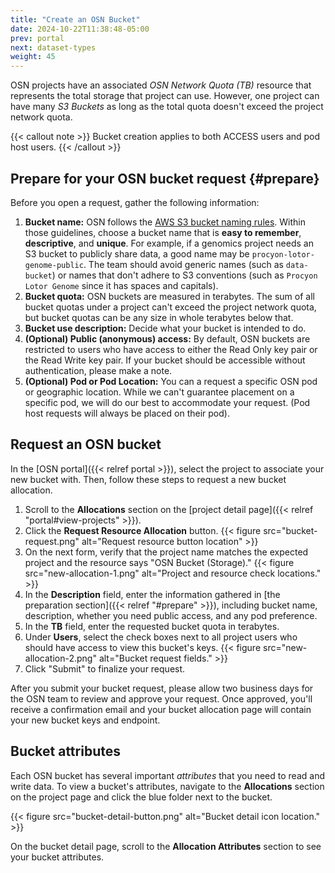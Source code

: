 ```yaml
---
title: "Create an OSN Bucket"
date: 2024-10-22T11:38:48-05:00
prev: portal
next: dataset-types
weight: 45
---
```


OSN projects have an associated *OSN Network Quota (TB)* resource that represents
the total storage that project can use. However, one project can have many 
*S3 Buckets* as long as the total quota doesn't exceed the project network quota.

{{< callout note >}}
Bucket creation applies to both ACCESS users and pod host users.
{{< /callout >}}

## Prepare for your OSN bucket request {#prepare}

Before you open a request, gather the following information: 

1. **Bucket name:** OSN follows the [AWS S3 bucket naming rules](https://docs.aws.amazon.com/AmazonS3/latest/userguide/bucketnamingrules.html). Within those guidelines, choose a bucket name that is **easy to remember**, **descriptive**, and **unique**. For example, if a genomics project needs an S3 bucket to publicly share data, a good name may be `procyon-lotor-genome-public`. The team should avoid generic names (such as `data-bucket`) or names that don't adhere to S3 conventions (such as `Procyon Lotor Genome` since it has spaces and capitals).
2. **Bucket quota:** OSN buckets are measured in terabytes. The sum of all bucket quotas under a project can't exceed the project network quota, but bucket quotas can be any size in whole terabytes below that.
3. **Bucket use description:** Decide what your bucket is intended to do.
4. **(Optional) Public (anonymous) access:** By default, OSN buckets are restricted to users who have access to either the Read Only key pair or the Read Write key pair. If your bucket should be accessible without authentication, please make a note.
5. **(Optional) Pod or Pod Location:** You can a request a specific OSN pod or geographic location. While we can't guarantee placement on a specific pod, we will do our best to accommodate your request. (Pod host requests will always be placed on their pod).

## Request an OSN bucket

In the [OSN portal]({{< relref portal >}}), select the project to associate your new bucket with. Then, follow these steps to request a new bucket allocation.

1. Scroll to the **Allocations** section on the [project detail page]({{< relref "portal#view-projects" >}}).
2. Click the **Request Resource Allocation** button.
{{< figure src="bucket-request.png" alt="Request resource button location" >}}
3. On the next form, verify that the project name matches the expected project and the 
resource says "OSN Bucket (Storage)." 
{{< figure src="new-allocation-1.png" alt="Project and resource check locations." >}}
4. In the **Description** field, enter the information gathered in [the preparation section]({{< relref "#prepare" >}}), including bucket name, description, whether you need public access, and any pod preference.
5. In the **TB** field, enter the requested bucket quota in terabytes.
6. Under **Users**, select the check boxes next to all project users who should have access to view this bucket's keys.
{{< figure src="new-allocation-2.png" alt="Bucket request fields." >}}
7. Click "Submit" to finalize your request. 

After you submit your bucket request, please allow two business days for the OSN team to review and approve your request. Once approved, you'll receive a confirmation email and your bucket allocation
page will contain your new bucket keys and endpoint.

## Bucket attributes

Each OSN bucket has several important *attributes* that you need to read and write data. To view a bucket's attributes, navigate to the **Allocations** section on the project page and click the blue folder next to the bucket.

{{< figure src="bucket-detail-button.png" alt="Bucket detail icon location." >}}

On the bucket detail page, scroll to the **Allocation Attributes** section to see your bucket attributes.
